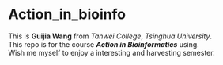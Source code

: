 # Action_in_bioinfo
This is **Guijia Wang** from *Tanwei College*, *Tsinghua University*.  
This repo is for the course ***Action in Bioinformatics*** using.  
Wish me myself to enjoy a interesting and harvesting semester.  

